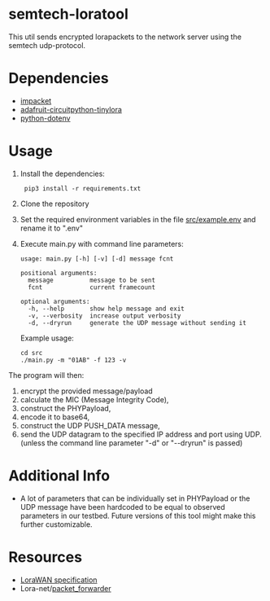 # semtech-loratool
This util sends encrypted lorapackets to the network server using the semtech udp-protocol.


# Dependencies
- [impacket](https://github.com/SecureAuthCorp/impacket)
- [adafruit-circuitpython-tinylora](https://github.com/adafruit/Adafruit_CircuitPython_TinyLoRa)
- [python-dotenv](https://github.com/theskumar/python-dotenv)

# Usage
1. Install the dependencies:
   ```
    pip3 install -r requirements.txt
    ```
2. Clone the repository
3. Set the required environment variables in the file [src/example.env](https://github.com/ait-aecid/semtech-loratool/blob/main/src/example.env) and rename it to ".env"
4. Execute main.py with command line parameters:

    ```
    usage: main.py [-h] [-v] [-d] message fcnt

    positional arguments:
      message          message to be sent
      fcnt             current framecount

    optional arguments:
      -h, --help       show help message and exit
      -v, --verbosity  increase output verbosity
      -d, --dryrun     generate the UDP message without sending it
    ```
    Example usage:
    ```
    cd src
    ./main.py -m "01AB" -f 123 -v
    ```


The program will then:
1. encrypt the provided message/payload
2. calculate the MIC (Message Integrity Code),
3. construct the PHYPayload,
4. encode it to base64,
5. construct the UDP PUSH_DATA message,
6. send the UDP datagram to the specified IP address and port using UDP. (unless the command line parameter "-d" or "--dryrun" is passed)

# Additional Info

- A lot of parameters that can be individually set in PHYPayload or the UDP message have been hardcoded to be equal to observed parameters in our testbed. Future versions of this tool might make this further customizable.

# Resources
- [LoraWAN specification](https://lora-alliance.org/wp-content/uploads/2020/11/lorawantm_specification_-v1.1.pdf)
- Lora-net/[packet_forwarder](https://github.com/Lora-net/packet_forwarder/)
